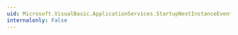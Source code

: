 ```yaml
---
uid: Microsoft.VisualBasic.ApplicationServices.StartupNextInstanceEventArgs.BringToForeground
internalonly: False
---
```

